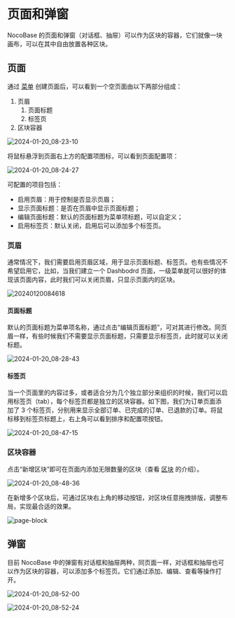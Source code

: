 # 页面和弹窗

NocoBase 的页面和弹窗（对话框、抽屉）可以作为区块的容器，它们就像一块画布，可以在其中自由放置各种区块。

## 页面
通过 [菜单](./menus/index.md) 创建页面后，可以看到一个空页面由以下两部分组成：
1. 页眉
   1. 页面标题
   2. 标签页
2. 区块容器

![2024-01-20_08-23-10](https://static-docs.nocobase.com/2024-01-20_08-23-10.jpg)

将鼠标悬浮到页面右上方的配置项图标，可以看到页面配置项：

![2024-01-20_08-24-27](https://static-docs.nocobase.com/2024-01-20_08-24-27.jpg)

可配置的项目包括：
- 启用页眉：用于控制是否显示页眉；
- 显示页面标题：是否在页眉中显示页面标题；
- 编辑页面标题：默认的页面标题为菜单项标题，可以自定义；
- 启用标签页：默认关闭，启用后可以添加多个标签页。

### 页眉
通常情况下，我们需要启用页眉区域，用于显示页面标题、标签页。也有些情况不希望启用它，比如，当我们建立一个 Dashbodrd 页面，一级菜单就可以很好的体现该页面内容，此时我们可以关闭页眉，只显示页面内的区块。

![20240120084618](https://static-docs.nocobase.com/20240120084618.png)

#### 页面标题
默认的页面标题为菜单项名称，通过点击“编辑页面标题”，可对其进行修改。同页眉一样，有些时候我们不需要显示页面标题，只需要显示标签页，此时就可以关闭标题。

![2024-01-20_08-28-43](https://static-docs.nocobase.com/2024-01-20_08-28-43.jpg)

#### 标签页
当一个页面里的内容过多，或者适合分为几个独立部分来组织的时候，我们可以启用标签页（tab），每个标签页都是独立的区块容器。如下图，我们为订单页面添加了 3 个标签页，分别用来显示全部订单、已完成的订单、已退款的订单。将鼠标移到标签页标题上，右上角可以看到排序和配置项按钮。

![2024-01-20_08-47-15](https://static-docs.nocobase.com/2024-01-20_08-47-15.jpg)

### 区块容器
点击“新增区块”即可在页面内添加无限数量的区块（查看 [区块](./blocks/index.md) 的介绍）。

![2024-01-20_08-48-36](https://static-docs.nocobase.com/2024-01-20_08-48-36.jpg)

在新增多个区块后，可通过区块右上角的移动按钮，对区块任意拖拽排版，调整布局，实现最合适的效果。

![page-block](https://static-docs.nocobase.com/page-block.gif)

## 弹窗
目前 NocoBase 中的弹窗有对话框和抽屉两种，同页面一样，对话框和抽屉也可以作为区块的容器，可以添加多个标签页。它们通过添加、编辑、查看等操作打开。

![2024-01-20_08-52-00](https://static-docs.nocobase.com/2024-01-20_08-52-00.jpg)

![2024-01-20_08-52-24](https://static-docs.nocobase.com/2024-01-20_08-52-24.jpg)